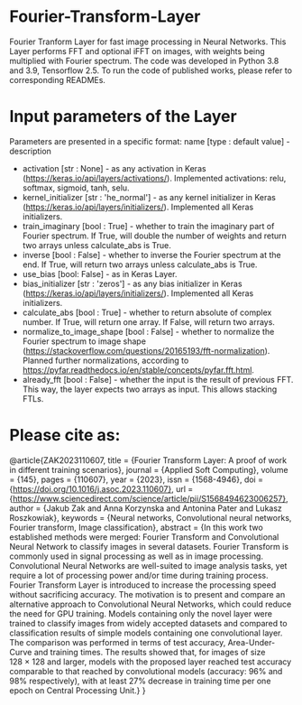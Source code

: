 # Fourier-Transform-Layer
Fourier Tranform Layer for fast image processing in Neural Networks. 
This Layer performs FFT and optional iFFT on images, with weights being multiplied with Fourier spectrum. 
The code was developed in Python 3.8 and 3.9, Tensorflow 2.5. 
To run the code of published works, please refer to corresponding READMEs. 

# Input parameters of the Layer
Parameters are presented in a specific format: name [type : default value] - description
+ activation [str : None] - as any activation in Keras (https://keras.io/api/layers/activations/). Implemented activations: relu, softmax, sigmoid, tanh, selu. 
+ kernel_initializer [str : 'he_normal'] - as any kernel initializer in Keras (https://keras.io/api/layers/initializers/). Implemented all Keras initializers. 
+ train_imaginary [bool : True] - whether to train the imaginary part of Fourier spectrum. If True, will double the number of weights and return two arrays unless calculate_abs is True.
+ inverse [bool : False] - whether to inverse the Fourier spectrum at the end. If True, will return two arrays unless calculate_abs is True. 
+ use_bias [bool: False] - as in Keras Layer.
+ bias_initializer [str : 'zeros'] - as any bias initializer in Keras (https://keras.io/api/layers/initializers/). Implemented all Keras initializers. 
+ calculate_abs [bool : True] - whether to return absolute of complex number. If True, will return one array. If False, will return two arrays.
+ normalize_to_image_shape [bool : False] - whether to normalize the Fourier spectrum to image shape (https://stackoverflow.com/questions/20165193/fft-normalization). Planned further normalizations, according to https://pyfar.readthedocs.io/en/stable/concepts/pyfar.fft.html. 
+ already_fft [bool : False] - whether the input is the result of previous FFT. This way, the layer expects two arrays as input. This allows stacking FTLs.

# Please cite as: 
@article{ZAK2023110607,
title = {Fourier Transform Layer: A proof of work in different training scenarios},
journal = {Applied Soft Computing},
volume = {145},
pages = {110607},
year = {2023},
issn = {1568-4946},
doi = {https://doi.org/10.1016/j.asoc.2023.110607},
url = {https://www.sciencedirect.com/science/article/pii/S1568494623006257},
author = {Jakub Zak and Anna Korzynska and Antonina Pater and Lukasz Roszkowiak},
keywords = {Neural networks, Convolutional neural networks, Fourier transform, Image classification},
abstract = {In this work two established methods were merged: Fourier Transform and Convolutional Neural Network to classify images in several datasets. Fourier Transform is commonly used in signal processing as well as in image processing. Convolutional Neural Networks are well-suited to image analysis tasks, yet require a lot of processing power and/or time during training process. Fourier Transform Layer is introduced to increase the processing speed without sacrificing accuracy. The motivation is to present and compare an alternative approach to Convolutional Neural Networks, which could reduce the need for GPU training. Models containing only the novel layer were trained to classify images from widely accepted datasets and compared to classification results of simple models containing one convolutional layer. The comparison was performed in terms of test accuracy, Area-Under-Curve and training times. The results showed that, for images of size 128 × 128 and larger, models with the proposed layer reached test accuracy comparable to that reached by convolutional models (accuracy: 96% and 98% respectively), with at least 27% decrease in training time per one epoch on Central Processing Unit.}
}
